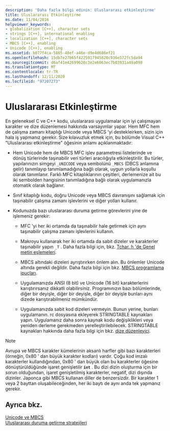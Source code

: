 ```yaml
---
description: 'Daha fazla bilgi edinin: Uluslararası etkinleştirme'
title: Uluslararası Etkinleştirme
ms.date: 11/04/2016
helpviewer_keywords:
- globalization [C++], character sets
- strings [C++], international enabling
- localization [C++], character sets
- MBCS [C++], enabling
- Unicode [C++], enabling
ms.assetid: b077f4ca-5865-40ef-a46e-d9e4d686ef21
ms.openlocfilehash: 15db7e27b65f4225917945820c936e572fc5da94
ms.sourcegitcommit: d6af41e42699628c3e2e6063ec7b03931a49a098
ms.translationtype: MT
ms.contentlocale: tr-TR
ms.lasthandoff: 12/11/2020
ms.locfileid: "97207273"
---
```

# <a name="international-enabling"></a>Uluslararası Etkinleştirme

En geleneksel C ve C++ kodu, uluslararası uygulamalar için iyi çalışmayan karakter ve dize düzenlemesi hakkında varsayımlar yapar. Hem MFC hem de çalışma zamanı kitaplığı Unicode veya MBCS 'yi destekleirken, sizin için hala iş yapmanız gerekir. Size kılavuzluk etmek için, bu bölümde Visual C++ "Uluslararası etkinleştirme" öğesinin anlamı açıklanmaktadır:

- Hem Unicode hem de MBCS MFC işlev parametresi listelerinde ve dönüş türlerinde taşınabilir veri türleri aracılığıyla etkinleştirilir. Bu türler, yapılarınızın simgeyi `_UNICODE` veya sembolünü `_MBCS` (DBCS anlamına gelir) tanımlayıp tanımlamadığına bağlı olarak, uygun yollarla koşullu olarak tanımlanır. Farklı MFC kitaplıklarının çeşitleri, derlemenize ait bu iki sembolden hangisinin tanımladığına bağlı olarak uygulamanızla otomatik olarak bağlanır.

- Sınıf kitaplığı kodu, doğru Unicode veya MBCS davranışını sağlamak için taşınabilir çalışma zamanı işlevlerini ve diğer yolları kullanır.

- Kodunuzda bazı uluslararası duruma getirme görevlerini yine de işlemeniz gerekir:

  - MFC 'yi her iki ortamda da taşınabilir hale getirmek için aynı taşınabilir çalışma zamanı işlevlerini kullanın.

  - Makroyu kullanarak her iki ortamda da sabit dizeler ve karakterler taşınabilir yapın `_T` . Daha fazla bilgi için, bkz. [Tchar. h 'de Genel metin eşlemeleri](../text/generic-text-mappings-in-tchar-h.md).

  - MBCS altındaki dizeleri ayrıştırırken önlem alın. Bu önlemler Unicode altında gerekli değildir. Daha fazla bilgi için bkz. [MBCS programlama ipuçları](../text/mbcs-programming-tips.md).

  - Uygulamanızda ANSI (8 bit) ve Unicode (16 bit) karakterlerini karıştırırsanız dikkatli olabilirsiniz. Programınızın bazı bölümlerinde, diğer bir deyişle, diğer bir deyişle, diğer bir deyişle bunları aynı dizede karıştırabilmeniz mümkündür.

  - Uygulamanızda sabit kod dizeleri vermeyin. Bunun yerine, bunları uygulamanın. rc dosyasına ekleyerek STRINGTABLE kaynakları yapın. Uygulamanız daha sonra kaynak kodu değişiklikleri veya yeniden derleme gerekmeden yerelleştirilebilecek. STRINGTABLE kaynakları hakkında daha fazla bilgi için bkz. [dize düzenleyici](../windows/string-editor.md).

> [!NOTE]
> Avrupa ve MBCS karakter kümelerinin aksanlı harfler gibi bazı karakterleri (örneğin, 0x80 ' dan büyük karakter kodları) vardır. Çoğu kod imzalı karakterler kullandığından, 0x80 ' dan büyük olan bu karakterler öğesine dönüştürüldüğünde işaret genişletilir **`int`** . Bu dizi dizin oluşturma için bir sorun olduğundan, işaret genişletilmiş karakterler, negatif, dizi dışında dizinler. Japonca gibi MBCS kullanan diller de benzersizdir. Bir karakter 1 veya 2 bayttan oluşabileceğinden, her iki baytı de aynı anda tek yapmanız gerekir.

## <a name="see-also"></a>Ayrıca bkz.

[Unicode ve MBCS](../text/unicode-and-mbcs.md)<br/>
[Uluslararası duruma getirme stratejileri](../text/internationalization-strategies.md)
